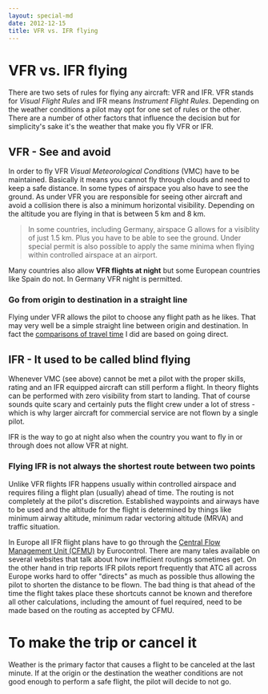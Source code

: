```yaml
---
layout: special-md
date: 2012-12-15
title: VFR vs. IFR flying
---
```

# VFR vs. IFR flying
There are two sets of rules for flying any aircraft: VFR and IFR. VFR stands for _Visual Flight Rules_ and IFR means _Instrument Flight Rules_. Depending on the weather conditions a pilot may opt for one set of rules or the other. There are a number of other factors that influence the decision but for simplicity's sake it's the weather that make you fly VFR or IFR.

## VFR - See and avoid
In order to fly VFR _Visual Meteorological Conditions_ (VMC) have to be maintained. Basically it means you cannot fly through clouds and need to keep a safe distance. In some types of airspace you also have to see the ground. As under VFR you are responsible for seeing other aircraft and avoid a collision there is also a minimum horizontal visibility. Depending on the altitude you are flying in that is between 5 km and 8 km.

> In some countries, including Germany, airspace G allows for a visiblity of just 1.5 km. Plus you have to be able to see the ground. Under special permit is also possible to apply the same minima when flying within controlled airspace at an airport.

Many countries also allow __VFR flights at night__ but some European countries like Spain do not. In Germany VFR night is permitted.

### Go from origin to destination in a straight line
Flying under VFR allows the pilot to choose any flight path as he likes. That may very well be a simple straight line between origin and destination. In fact the [comparisons of travel time](comparing-trips.html) I did are based on going direct.

## IFR - It used to be called blind flying
Whenever VMC (see above) cannot be met a pilot with the proper skills, rating and an IFR equipped aircraft can still perform a flight. In theory flights can be performed with zero visibility from start to landing. That of course sounds quite scary and certainly puts the flight crew under a lot of stress - which is why larger aircraft for commercial service are not flown by a single pilot.

IFR is the way to go at night also when the country you want to fly in or through does not allow VFR at night.

### Flying IFR is not always the shortest route between two points
Unlike VFR flights IFR happens usually within controlled airspace and requires filing a flight plan (usually) ahead of time. The routing is not completely at the pilot's discretion. Established waypoints and airways have to be used and the altitude for the flight is determined by things like minimum airway altitude, minimum radar vectoring altitude (MRVA) and traffic situation.

In Europe all IFR flight plans have to go through the [Central Flow Management Unit (CFMU)](https://www.public.cfmu.eurocontrol.int) by Eurocontrol. There are many tales available on several websites that talk about how inefficient routings sometimes get. On the other hand in trip reports IFR pilots report frequently that ATC all across Europe works hard to offer "directs" as much as possible thus allowing the pilot to shorten the distance to be flown. The bad thing is that ahead of the time the flight takes place these shortcuts cannot be known and therefore all other calculations, including the amount of fuel required, need to be made based on the routing as accepted by CFMU.

# To make the trip or cancel it
Weather is the primary factor that causes a flight to be canceled at the last minute. If at the origin or the destination the weather conditions are not good enough to perform a safe flight, the pilot will decide to not go.
